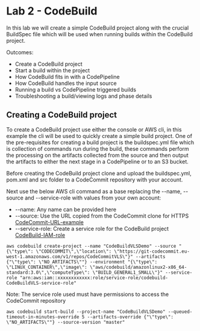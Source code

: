 # Lab 2 - CodeBuild

In this lab we will create a simple CodeBuild project along with the crucial BuildSpec file which will be used when running builds within the CodeBuild project. 

Outcomes:
* Create a CodeBuild project
* Start a build within the project 
* How CodeBuild fits in with a CodePipeline
* How CodeBuild handles the input source
* Running a build vs CodePipeline triggered builds
* Troubleshooting a build/viewing logs and phase details

## Creating a CodeBuild project
To create a CodeBuild project use either the console or AWS cli, in this example the cli will be used to quickly create a simple build project.
One of the pre-requisites for creating a build project is the buildspec.yml file which is collection of commands run during the build, these commands perform the processing on the artifacts collected from the source and then output the artifacts to either the next stage in a CodePipeline or to an S3 bucket. 

Before creating the CodeBuild project clone and upload the buildspec.yml, pom.xml and src folder to a CodeCommit repository with your account.

Next use the below AWS cli command as a base replacing the --name, --source and --service-role with values from your own account:
* --name: Any name can be provided here
* --source: Use the URL copied from the CodeCommit clone for HTTPS [CodeCommit-URL-example](https://docs.aws.amazon.com/codecommit/latest/userguide/how-to-connect.html#how-to-connect-http)
* --service-role: Create a service role for the CodeBuild project [CodeBuild-IAM-role](https://docs.aws.amazon.com/codebuild/latest/userguide/setting-up.html#setting-up-service-role)
```
aws codebuild create-project --name "CodeBuildVLSDemo" --source "{\"type\": \"CODECOMMIT\",\"location\": \"https://git-codecommit.eu-west-1.amazonaws.com/v1/repos/CodeCommitVLS\"}" --artifacts {"\"type\": \"NO_ARTIFACTS\""} --environment "{\"type\": \"LINUX_CONTAINER\",\"image\": \"aws/codebuild/amazonlinux2-x86_64-standard:3.0\",\"computeType\": \"BUILD_GENERAL1_SMALL\"}" --service-role "arn:aws:iam::xxxxxxxxxxxx:role/service-role/codebuild-CodeBuildVLS-service-role"
```
Note: The service role used must have permissions to access the CodeCommit repository

```
aws codebuild start-build --project-name "CodeBuildVLSDemo" --queued-timeout-in-minutes-override 5 --artifacts-override {"\"type\": \"NO_ARTIFACTS\""} --source-version "master"
```
